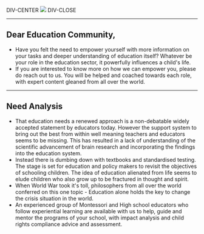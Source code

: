 DIV-CENTER
<img class="img-fluid" src="%cdn%vidya-montessori-trainer.jpg" />
DIV-CLOSE

<!--more-->

---

## Dear Education Community,

* Have you felt the need to empower yourself with more information on your tasks and deeper understanding of education itself? Whatever be your role in the education sector, it powerfully influences a child's life.
* If you are interested to know more on how we can empower you, please do reach out to us. You will be helped and coached towards each role, with expert content gleaned from all over the world.

---

## Need Analysis

* That education needs a renewed approach is a non-debatable widely accepted statement by educators today. However the support system to bring out the best from within well meaning teachers and educators seems to be missing. This has resulted in a lack of understanding of the scientific advancement of brain research and incorporating the findings into the education system.
* Instead there is dumbing down with textbooks and standardised testing. The stage is set for education and policy makers to revisit the objectives of schooling children. The idea of education alienated from life seems to elude children who also grow up to be fractured in thought and spirit.
* When World War took it's toll, philosophers from all over the world conferred on this one topic - Education alone holds the key to change the crisis situation in the world.
* An experienced group of Montessori and High school educators who follow experiential learning are available with us to help, guide and mentor the programs of your school, with impact analysis and child rights compliance advice and assessment.

